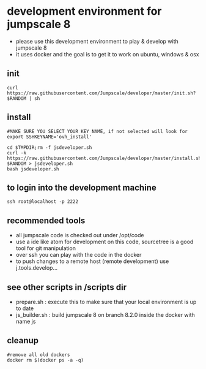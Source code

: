 # development environment for jumpscale 8

- please use this development environment to play & develop with jumpscale 8
- it uses docker and the goal is to get it to work on ubuntu, windows & osx

## init

```
curl https://raw.githubusercontent.com/Jumpscale/developer/master/init.sh?$RANDOM | sh
```

## install

```
#MAKE SURE YOU SELECT YOUR KEY NAME, if not selected will look for 
export SSHKEYNAME='ovh_install'

cd $TMPDIR;rm -f jsdeveloper.sh
curl -k https://raw.githubusercontent.com/Jumpscale/developer/master/install.sh?$RANDOM > jsdeveloper.sh
bash jsdeveloper.sh
```

## to login into the development machine

```
ssh root@localhost -p 2222
```

## recommended tools

- all jumpscale code is checked out under /opt/code
- use a ide like atom for development on this code, sourcetree is a good tool for git manipulation
- over ssh you can play with the code in the docker
- to push changes to a remote host (remote development) use j.tools.develop...


## see other scripts in /scripts dir

- prepare.sh : execute this to make sure that your local environment is up to date
- js_builder.sh : build jumpscale 8 on branch 8.2.0 inside the docker with name js

## cleanup
```
#remove all old dockers
docker rm $(docker ps -a -q)
```
